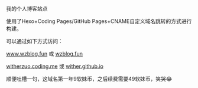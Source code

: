 我的个人博客站点  

使用了Hexo+Coding Pages/GitHub Pages+CNAME自定义域名跳转的方式进行构建。  

可以通过如下方式访问：  

www.wzblog.fun  或  [wzblog.fun](wzblog.fun)  

[witherzuo.coding.me](witherzuo.coding.me) 或 [wither.github.io](witherzuo.github.io)  

顺便吐槽一句，这域名第一年9软妹币，之后续费需要49软妹币，笑哭😂